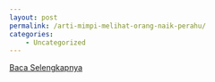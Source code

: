 ```yaml
---
layout: post
permalink: /arti-mimpi-melihat-orang-naik-perahu/
categories:
    - Uncategorized
---
```


[Baca Selengkapnya](/10)
